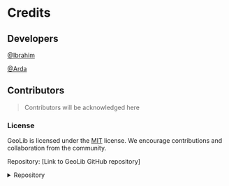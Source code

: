 # Credits

## Developers

[@Ibrahim](https://github.com/iBz-04)

[@Arda](https://github.com/cyrekWei)

## Contributors

> Contributors will be acknowledged here


### License

GeoLib is licensed under the [MIT](https://github.com/iBz-04/GeoLib?tab=MIT-1-ov-file) license. We encourage contributions and collaboration from the community.

Repository:
[Link to GeoLib GitHub repository]



<details>
  <summary>Repository</summary>

  [Take me to GitHub](https://github.com/iBz-04/GeoLib)
</details>



<!-- ### Profile Card

#### Made by [藍+85CD](https://github.com/kwaa) | Demo - [./kwaa.dev](https://kwaa.dev/about#关于我)

<details>
  <summary>Configuration</summary>
  
  **⚠ This extension is not yet included in Urara, you need to download the component manually.**

  Download the [**profile.svelte**](https://github.com/iBz-04/GeoLib) file and put it in the `src/lib/components/extra/` directory.

  #### Components to be imported before use:

  ```md
  <script lang="ts">
    import Profile from '$lib/components/extra/profile.svelte'
  </script>
  ```

  #### Usage:

  ```md
  <Profile subname="Here is the last name."/>
  ```

  This extension will display a profile card within your post, where the avatar, name and profile will follow your settings in `site.ts`, and you can also specify them manually via  `avatar="<image path>"`, `name="name"` and ``bio={`bio`}``.

  ```md
  <Profile name="name" avatar="/assets/maskable@512.png" subname="Here is the last name." bio={`Here is the bio <br>This is the second line of the bio.`} />
  ```

  You can also refer to the use case source code: [**blog/+page.svelte.md at main · kwaa/blog**](https://github.com/kwaa/blog/blob/main/urara/about/+page.svelte.md?plain=1#L13).

</details>

### GitHub Repository

#### Made by [藍+85CD](https://github.com/kwaa) | Demo - [./kwaa.dev](https://kwaa.dev/intro-urara#开源)

<details>
  <summary>Configuration</summary>
  
  **⚠ This extension is not yet included in Urara, you need to download the component manually.**

  Download the [**github.svelte**](https://github.com/importantimport/urara-docs/raw/master/public/extension/github/github.svelte) file and put it in the `src/lib/components/extra/` directory.

  #### Components to be imported before use:

  ```md
  <script>
    import GitHub from '$lib/components/extra/github.svelte'
  </script>
  ```

  #### Usage:

  ```md
  <GitHub user="importantimport" repo="urara"/>
  ```

  This extension will show the [https://github.com/<u>**importantimport/urara**</u>](https://github.com/importantimport/urara) repository within your post, and you can replace **importantimport** to another user or organization, and **urara** to a GitHub repository under that user's or organization's name.

  You can also refer to the use case source code: [**blog/+page.svelte.md at main · kwaa/blog**](https://github.com/kwaa/blog/blob/main/urara/intro-urara/+page.svelte.md?plain=1#L280).

</details>

## Comment System

### Webmention

#### Made by [藍+85CD](https://github.com/kwaa) | Demo - [./kwaa.dev](https://kwaa.dev/intro-urara#post-comment)

<details>
  <summary>Configuration</summary>
  
  **✅ This extension is included in Urara, no additional download is needed.**

  #### Usage:

  First you need to add the IndieAuth attribute to ``src/lib/config/general.ts``.

  ```ts
  export const head: HeadConfig = {
    custom: ({ dev, post, page }) =>
      dev
        ? []
        : [
            // IndieAuth
            '<link rel="authorization_endpoint" href="https://indieauth.com/auth">',
            '<link rel="token_endpoint" href="https://tokens.indieauth.com/token">',
          ],
    me: ['https://github.com/example']
  }
  ```

  You can replace the `https://github.com/example` above with a link to your GitHub account. To use other authentication methods see: [**IndieAuth Documentation - Sign in with your domain name**](https:// indieauth.com/setup).

  Next, the ``src/lib/config/post.ts`` file needs to be modified as required:

  ```ts
  import type { PostConfig } from '$lib/types/post'

  export const post: PostConfig = {
    comment: {
      use: ['Webmention', 'other comment systems'],
      style: 'boxed', // comment system bar styles: none / bordered / lifted / boxed
      webmention: {
        username: '[enter domain here]',
        sortBy: 'created', // sort by: created / updated
        sortDir: 'down', // sort order: up / down
        form: true, // enable comments: true / false
        commentParade: true // enable anonymous comments: true / false
      }
    }
  }
  ```

  After this, you can log in to [**Webmention.io**](https://webmention.io/) with the set domain name, and after passing the authentication, you can view the recent Webmentions.

  Once configured, Webmention is ready to use and will be displayed after the end of the article.

  You can also refer to the use case source code: [**blog/post.ts at main · kwaa/blog**](https://github.com/kwaa/blog/blob/main/src/lib/config/post.ts#L10)。

</details>

### Giscus

#### Made by [藍+85CD](https://github.com/kwaa) | Demo - [./kwaa.dev](https://kwaa.dev/intro-urara#post-comment)

<details>
  <summary>Configuration</summary>
  
  **✅ This extension is included in Urara, no additional download is needed.**

  #### Usage:

  Visit the [**Giscus**](https://giscus.app/) page for configuration. After following the steps to configure, you will get the following:

  ```ts
  <script src="https://giscus.app/client.js"
        data-repo="[enter repository here]"
        data-repo-id="[enter repository ID here]"
        data-category="[enter category name here]"
        data-category-id="[enter category ID here]"
        data-mapping="pathname"
        data-strict="0"
        data-reactions-enabled="1"
        data-emit-metadata="0"
        data-input-position="top"
        data-theme="preferred_color_scheme"
        data-lang="en"
        crossorigin="anonymous"
        async>
  </script>
  ```

  Next, you will need to modify the `src/lib/config/post.ts` file as required:

  ```ts
  import type { PostConfig } from '$lib/types/post'

  export const post: PostConfig = {
    comment: {
      use: ['Giscus', 'other comment systems'],
      style: 'boxed', // comment system bar styles: none / bordered / lifted / boxed
      giscus: {
        repo: '[enter repository here]',
        repoID: '[enter repository ID here]',
        category: '[enter category name here]',
        categoryID: '[enter category ID here]',
        reactionsEnabled: true, // reactions: true / false
        inputPosition: 'top' // position of comment box: top / bottom
        lang: 'en', // language
        theme: 'preferred_color_scheme' // theme
      }
    }
  }
  ```

  ⚠ This extension enables the `pathname` mapping method and `lazyload` loading option for Giscus by default.

  Once configured, Giscus is ready to use and will be displayed after the end of the article.

  You can also refer to the use case source code: [**blog/post.ts at main · kwaa/blog**](https://github.com/kwaa/blog/blob/main/src/lib/config/post.ts#L17).

</details>

### Utterances

#### Made by [藍+85CD](https://github.com/kwaa)

<details>
  <summary>Configuration</summary>
  
  **✅ This extension is included in Urara, no additional download is needed.**

  #### Usage:

  Visit the [**Utterances**](https://utteranc.es/) page for configuration. After following the steps to configure, you will get the following:

  ```ts
  <script src="https://utteranc.es/client.js"
        repo="[enter repository here]"
        issue-term="pathname"
        theme="preferred-color-scheme"
        crossorigin="anonymous"
        async>
  </script>
  ```

  Next, you will need to modify the `src/lib/config/post.ts` file as required:

  ```ts
  import type { PostConfig } from '$lib/types/post'

  export const post: PostConfig = {
    comment: {
      use: ['Utterances', 'other comment systems'],
      style: 'boxed', // comment system bar styles: none / bordered / lifted / boxed
      utterances: {
        repo: '[enter repository here]',
        lable: '', // lable
        theme: 'preferred-color-scheme', // theme
      }
    }
  }
  ```

  ⚠ This extension enables the `pathname` mapping method for Utterances by default.

  Once configured, Utterances is ready to use and will be displayed after the end of the article.

</details>

## Interface Components

### Action Buttons

<details>
  <summary>Configuration</summary>
  
  **⚠ These extensions are not yet included in Urara, you need to download the components manually.**

  #### Components to be downloaded before use:


  - **Reply: [reply.svelte](https://github.com/importantimport/urara-docs/raw/master/public/extension/actions/reply.svelte) - <small>Made by [藍+85CD](https://github.com/kwaa) | Demo - [./kwaa.dev](https://kwaa.dev/intro-urara)</small>**

  - **Share: [share.svelte](https://github.com/importantimport/urara-docs/raw/master/public/extension/actions/share.svelte) - <small>Made by [藍+85CD](https://github.com/kwaa) | Demo - [./kwaa.dev](https://kwaa.dev/intro-urara)</small>**
  
  - **Translate: [translate.svelte](https://github.com/importantimport/urara-docs/raw/master/public/extension/actions/translate.svelte) - <small>Made by [藍+85CD](https://github.com/kwaa) | Demo - [./kwaa.dev](https://kwaa.dev/intro-urara)</small>**


  After downloading the required action buttons above, create a new folder named `actions` in the `src/lib/components/` directory and put it there.

  #### Usage:

  When you have completed the above settings, the function buttons are available, please note: **This extension will only be displayed when the width of the article page is sufficient**.

  You can also refer to the use case source code: [**blog/src/lib/components/actions at main · kwaa/blog**](https://github.com/kwaa/blog/tree/main/src/lib/components/actions).

</details>

## Page Expansion

### Friends

#### Made by [藍+85CD](https://github.com/kwaa) | Demo - [./kwaa.dev](https://kwaa.dev/friends)

<details>
  <summary>Configuration</summary>
  
  **⚠ This extension is not yet included in Urara, you need to download the component manually.**

  1. Download the [**friend.svelte**](https://github.com/importantimport/urara-docs/raw/master/public/extension/friend/friend.svelte) file and put it in the `src/lib/components/extra/` directory.

  2. Download the [**+page.svelte**](https://github.com/importantimport/urara-docs/raw/master/public/extension/friend/%2Bpage.svelte) file and create a new folder named `friends` in the `src/routes/` directory and put it there.

  3. Download the [**friends.ts**](https://github.com/importantimport/urara-docs/raw/master/public/extension/friend/friends.ts) file and put it in the `src/lib/config/` directory.

  4. Install the `svelte-bricks` dependence: 

  ```bash
  pnpm add -D svelte-bricks
  ```

  #### Usage:

  The default style is provided in ``friends.ts`` and can be replaced by yourself:
  
  ```ts
  export const friends: Friend[] = [
    {
      id: 'id', // HTML ID
      rel: 'friend', // contact type: contact / acquaintance / friend
      name: 'Name', // friend nickname
      title: 'Title', // title
      avatar: '/favicon.png', // friend avatar
      link: 'https://urara-demo.netlify.app/', // link
      descr: 'A Descriptions.', //  friend description
    }
  ]
  ```

  You can also refer to the use case source code: [**blog/friends.ts at main · kwaa/blog**](https://github.com/kwaa/blog/blob/main/src/lib/config/friends.ts#L29).

</details>

### Projects

#### Made by [SevicheCC](https://github.com/sevichecc) | Demo - [Seviche.cc](https://seviche.cc/projects)

<details>
  <summary>Configuration</summary>
  
  **⚠ This extension is not yet included in Urara, you need to download the component manually.**

  1. Download the [**projects.svelte**](https://github.com/importantimport/urara-docs/raw/master/public/extension/project/projects.svelte) file and put it in the `src/lib/components/extra/` directory.

  2. Download the [**+page.svelte**](https://github.com/importantimport/urara-docs/raw/master/public/extension/project/%2Bpage.svelte) file and create a new folder named `projects` in the `src/routes/` directory and put it there.

  3. Download the [**projects.ts**](https://github.com/importantimport/urara-docs/raw/master/public/extension/project/projects.ts) file and put it in the `src/lib/config/` directory.

  #### Usage:

  The default style is provided in ``projects.ts`` and can be replaced by yourself:
  
  ```ts
  export type Project = {
    id: string
    name: string
    tags?: string[]
    feature?: string
    description?: string
    img: string
    link?: string
  }

  export const projects: Project[] = [
    {
      id: 'urara', // HTML ID
      name: 'Urara', // project Name
      tags: ['Svelte', 'TypeScript'],  // tag
      description: // description
        "🌸 Sweet, Powerful, IndieWeb-Compatible SvelteKit Blog Starter. [δ](Delta)",
      feature: 'Svelte', // feature
      img: 'https://github.com/importantimport/urara/raw/main/urara/hello-world/urara.webp',
      link: 'https://github.com/importantimport/urara'
    }
  ]
  ```

  You can also refer to the use case source code: [**Urara-Blog/projects.ts at main · Sevichecc/Urara-Blog**](https://github.com/Sevichecc/Urara-Blog/blob/main/src/lib/config/projects.ts#L11).

</details> -->